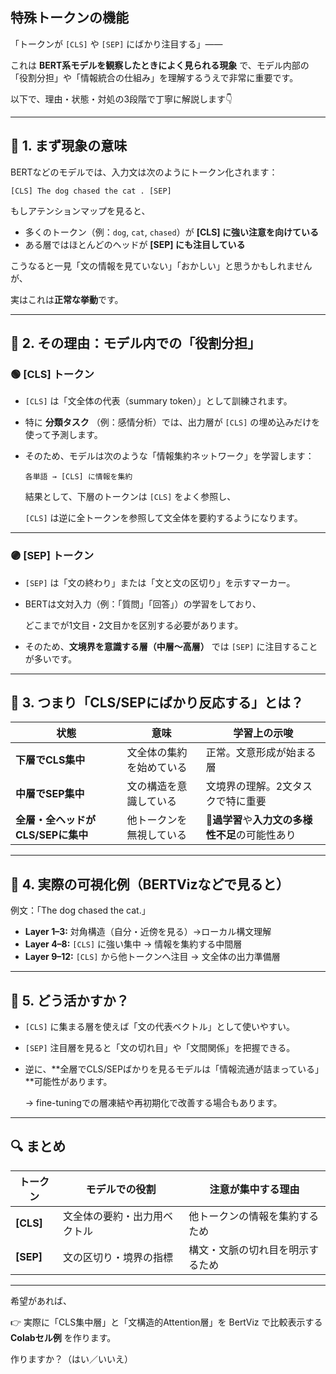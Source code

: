 ## 特殊トークンの機能

「トークンが `[CLS]` や `[SEP]` にばかり注目する」——

これは **BERT系モデルを観察したときによく見られる現象** で、モデル内部の「役割分担」や「情報統合の仕組み」を理解するうえで非常に重要です。

以下で、理由・状態・対処の3段階で丁寧に解説します👇

---

## 🧩 1. まず現象の意味

BERTなどのモデルでは、入力文は次のようにトークン化されます：

```
[CLS] The dog chased the cat . [SEP]
```

もしアテンションマップを見ると、

* 多くのトークン（例：`dog`, `cat`, `chased`）が **[CLS] に強い注意を向けている**
* ある層ではほとんどのヘッドが **[SEP] にも注目している**

こうなると一見「文の情報を見ていない」「おかしい」と思うかもしれませんが、

実はこれは**正常な挙動**です。

---

## 🧠 2. その理由：モデル内での「役割分担」

### 🟢 [CLS] トークン

* `[CLS]` は「文全体の代表（summary token）」として訓練されます。
* 特に  **分類タスク** （例：感情分析）では、出力層が `[CLS]` の埋め込みだけを使って予測します。
* そのため、モデルは次のような「情報集約ネットワーク」を学習します：

  ```
  各単語 → [CLS] に情報を集約
  ```

  結果として、下層のトークンは `[CLS]` をよく参照し、

  `[CLS]` は逆に全トークンを参照して文全体を要約するようになります。

---

### 🟣 [SEP] トークン

* `[SEP]` は「文の終わり」または「文と文の区切り」を示すマーカー。
* BERTは文対入力（例：「質問」「回答」）の学習をしており、

  どこまでが1文目・2文目かを区別する必要があります。
* そのため、**文境界を意識する層（中層～高層）** では `[SEP]` に注目することが多いです。

---

## 🔬 3. つまり「CLS/SEPにばかり反応する」とは？

| 状態                                    | 意味                     | 学習上の示唆                                                 |
| --------------------------------------- | ------------------------ | ------------------------------------------------------------ |
| **下層でCLS集中**                 | 文全体の集約を始めている | 正常。文意形成が始まる層                                     |
| **中層でSEP集中**                 | 文の構造を意識している   | 文境界の理解。2文タスクで特に重要                            |
| **全層・全ヘッドがCLS/SEPに集中** | 他トークンを無視している | 🔴**過学習**や**入力文の多様性不足**の可能性あり |

---

## 🧭 4. 実際の可視化例（BERTVizなどで見ると）

例文：「The dog chased the cat.」

* **Layer 1–3:** 対角構造（自分・近傍を見る）→ローカル構文理解
* **Layer 4–8:** `[CLS]` に強い集中 → 情報を集約する中間層
* **Layer 9–12:** `[CLS]` から他トークンへ注目 → 文全体の出力準備層

---

## 🧩 5. どう活かすか？

* `[CLS]` に集まる層を使えば「文の代表ベクトル」として使いやすい。
* `[SEP]` 注目層を見ると「文の切れ目」や「文間関係」を把握できる。
* 逆に、**全層でCLS/SEPばかりを見るモデルは「情報流通が詰まっている」**可能性があります。

  → fine-tuningでの層凍結や再初期化で改善する場合もあります。

---

## 🔍 まとめ

| トークン        | モデルでの役割               | 注意が集中する理由               |
| --------------- | ---------------------------- | -------------------------------- |
| **[CLS]** | 文全体の要約・出力用ベクトル | 他トークンの情報を集約するため   |
| **[SEP]** | 文の区切り・境界の指標       | 構文・文脈の切れ目を明示するため |

---

希望があれば、

👉 実際に「CLS集中層」と「文構造的Attention層」を BertViz で比較表示する **Colabセル例** を作ります。

作りますか？（はい／いいえ）
